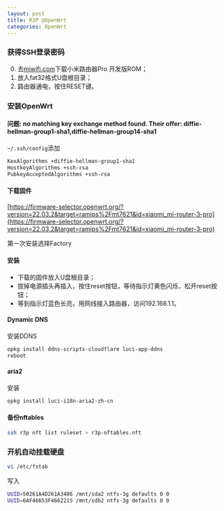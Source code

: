 ```yaml
---
layout: post
title: R3P @OpenWrt
categories: OpenWrt
---
```

### 获得SSH登录密码

0. 去[miwifi.com](http://www.miwifi.com/miwifi_download.html)下载小米路由器Pro 开发版ROM；
0. 放入fat32格式U盘根目录；
0. 路由器通电，按住RESET键。

### 安装OpenWrt

#### 问题: no matching key exchange method found. Their offer: diffie-hellman-group1-sha1,diffie-hellman-group14-sha1

`~/.ssh/config`添加

```sh
KexAlgorithms +diffie-hellman-group1-sha1
HostkeyAlgorithms +ssh-rsa
PubkeyAcceptedAlgorithms +ssh-rsa
```

#### 下载固件

[https://firmware-selector.openwrt.org/?version=22.03.2&target=ramips%2Fmt7621&id=xiaomi_mi-router-3-pro](https://firmware-selector.openwrt.org/?version=22.03.2&target=ramips%2Fmt7621&id=xiaomi_mi-router-3-pro)

第一次安装选择Factory

#### 安装

* 下载的固件放入U盘根目录；
* 拔掉电源插头再插入，按住reset按钮，等待指示灯黄色闪烁，松开reset按钮；
* 等到指示灯蓝色长亮，用网线接入路由器，访问192.168.1.1。

#### Dynamic DNS

安装DDNS

```sh
opkg install ddns-scripts-cloudflare luci-app-ddns
reboot
```

#### aria2

安装

```sh
opkg install luci-i18n-aria2-zh-cn
```

#### 备份nftables

```sh
ssh r3p nft list ruleset > r3p-nftables.nft
```

### 开机自动挂载硬盘

```sh
vi /etc/fstab
```
写入
```sh
UUID=50261A4D261A3486 /mnt/sda2 ntfs-3g defaults 0 0
UUID=6AF46653F4662215 /mnt/sdb2 ntfs-3g defaults 0 0
```
